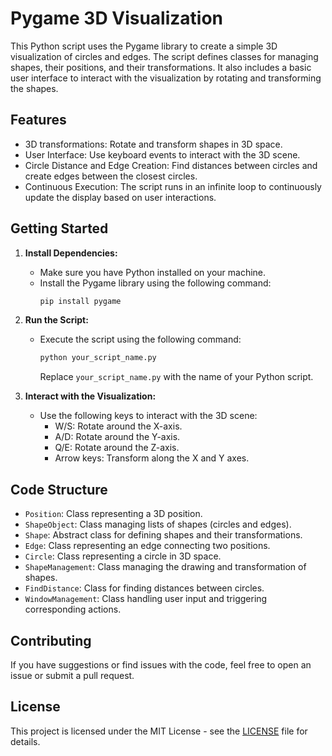 # Pygame 3D Visualization

This Python script uses the Pygame library to create a simple 3D visualization of circles and edges. The script defines classes for managing shapes, their positions, and their transformations. It also includes a basic user interface to interact with the visualization by rotating and transforming the shapes.

## Features

- 3D transformations: Rotate and transform shapes in 3D space.
- User Interface: Use keyboard events to interact with the 3D scene.
- Circle Distance and Edge Creation: Find distances between circles and create edges between the closest circles.
- Continuous Execution: The script runs in an infinite loop to continuously update the display based on user interactions.

## Getting Started

1. **Install Dependencies:**
   - Make sure you have Python installed on your machine.
   - Install the Pygame library using the following command:
     ```bash
     pip install pygame
     ```

2. **Run the Script:**
   - Execute the script using the following command:
     ```bash
     python your_script_name.py
     ```
     Replace `your_script_name.py` with the name of your Python script.

3. **Interact with the Visualization:**
   - Use the following keys to interact with the 3D scene:
     - W/S: Rotate around the X-axis.
     - A/D: Rotate around the Y-axis.
     - Q/E: Rotate around the Z-axis.
     - Arrow keys: Transform along the X and Y axes.

## Code Structure

- `Position`: Class representing a 3D position.
- `ShapeObject`: Class managing lists of shapes (circles and edges).
- `Shape`: Abstract class for defining shapes and their transformations.
- `Edge`: Class representing an edge connecting two positions.
- `Circle`: Class representing a circle in 3D space.
- `ShapeManagement`: Class managing the drawing and transformation of shapes.
- `FindDistance`: Class for finding distances between circles.
- `WindowManagement`: Class handling user input and triggering corresponding actions.

## Contributing

If you have suggestions or find issues with the code, feel free to open an issue or submit a pull request.

## License

This project is licensed under the MIT License - see the [LICENSE](LICENSE) file for details.
